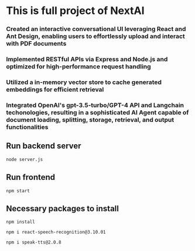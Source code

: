 # This is full project of NextAI

### Created an interactive conversational UI leveraging React and Ant Design, enabling users to effortlessly upload and interact with PDF documents
### Implemented RESTful APIs via Express and Node.js and optimized for high-performance request handling
### Utilized a in-memory vector store to cache generated embeddings for efficient retrieval
### Integrated OpenAI's gpt-3.5-turbo/GPT-4 API and Langchain techonologies, resulting in a sophisticated AI Agent capable of document loading, splitting, storage, retrieval, and output functionalities


## Run backend server
 `node server.js`

## Run frontend
 `npm start` 

## Necessary packages to install
 `npm install`

 `npm i react-speech-recognition@3.10.01`

 `npm i speak-tts@2.0.8`

